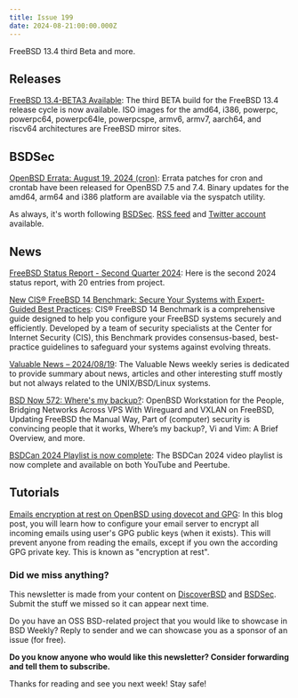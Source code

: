 ```yaml
---
title: Issue 199
date: 2024-08-21:00:00.000Z
---
```


FreeBSD 13.4 third Beta and more.

<!-- more -->

## Releases

[FreeBSD 13.4-BETA3 Available](https://www.freebsd.org/news/newsflash/#2024-08-16:1?utm_source=bsdweekly): The third BETA build for the FreeBSD 13.4 release cycle is now available. ISO images for the amd64, i386, powerpc, powerpc64, powerpc64le, powerpcspe, armv6, armv7, aarch64, and riscv64 architectures are FreeBSD mirror sites.

## BSDSec

[OpenBSD Errata: August 19, 2024 (cron)](https://bsdsec.net/articles/openbsd-errata-august-19-2024-cron?utm_source=bsdweekly): Errata patches for cron and crontab have been released for OpenBSD 7.5 and 7.4. Binary updates for the amd64, arm64 and i386 platform are available via the syspatch utility.

As always, it's worth following [BSDSec](https://bsdsec.net). [RSS feed](https://bsdsec.net/articles.atom) and [Twitter account](https://twitter.com/bsdsec) available.

## News

[FreeBSD Status Report - Second Quarter 2024](https://bsdsec.net/articles/freebsd-status-report-second-quarter-2024?utm_source=bsdweekly): Here is the second 2024 status report, with 20 entries from project.

[New CIS® FreeBSD 14 Benchmark: Secure Your Systems with Expert-Guided Best Practices](https://freebsdfoundation.org/blog/new-cis-freebsd-14-benchmark-secure-your-systems-with-expert-guided-best-practices/?utm_source=bsdweekly): CIS® FreeBSD 14 Benchmark is a comprehensive guide designed to help you configure your FreeBSD systems securely and efficiently. Developed by a team of security specialists at the Center for Internet Security (CIS), this Benchmark provides consensus-based, best-practice guidelines to safeguard your systems against evolving threats.

[Valuable News – 2024/08/19](https://vermaden.wordpress.com/2024/08/19/valuable-news-2024-08-19/?utm_source=bsdweekly): The Valuable News weekly series is dedicated to provide summary about news, articles and other interesting stuff mostly but not always related to the UNIX/BSD/Linux systems.

[BSD Now 572: Where's my backup?](https://www.bsdnow.tv/572?utm_source=bsdweekly): OpenBSD Workstation for the People, Bridging Networks Across VPS With Wireguard and VXLAN on FreeBSD, Updating FreeBSD the Manual Way, Part of (computer) security is convincing people that it works, Where’s my backup?, Vi and Vim: A Brief Overview, and more.

[BSDCan 2024 Playlist is now complete](https://www.undeadly.org/cgi?action=article;sid=20240814053159&utm_source=bsdweekly): The BSDCan 2024 video playlist is now complete and available on both YouTube and Peertube.

## Tutorials

[Emails encryption at rest on OpenBSD using dovecot and GPG](https://dataswamp.org/~solene/2024-08-14-automatic-emails-gpg-encryption-at-rest.html?utm_source=bsdweekly): In this blog post, you will learn how to configure your email server to encrypt all incoming emails using user's GPG public keys (when it exists). This will prevent anyone from reading the emails, except if you own the according GPG private key. This is known as "encryption at rest".

### Did we miss anything?

This newsletter is made from your content on [DiscoverBSD](https://discoverbsd.com) and [BSDSec](https://bsdsec.net). Submit the stuff we missed so it can appear next time.

Do you have an OSS BSD-related project that you would like to showcase in BSD Weekly? Reply to sender and we can showcase you as a sponsor of an issue (for free).

**Do you know anyone who would like this newsletter? Consider forwarding and tell them to subscribe.**

Thanks for reading and see you next week! Stay safe!